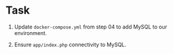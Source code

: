 # Task

1. Update `docker-compose.yml` from step 04 to add MySQL to our environment.

2. Ensure `app/index.php` connectivity to MySQL.
